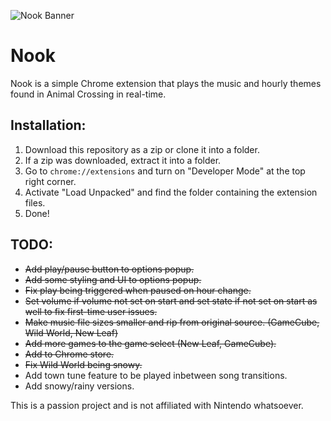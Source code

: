 ![Nook Banner](https://i.imgur.com/7FZCuXZ.jpg)
# Nook
Nook is a simple Chrome extension that plays the music and hourly themes found in Animal Crossing in real-time. 

## Installation:
1. Download this repository as a zip or clone it into a folder.
2. If a zip was downloaded, extract it into a folder.
3. Go to `chrome://extensions` and turn on "Developer Mode" at the top right corner.
4. Activate "Load Unpacked" and find the folder containing the extension files.
5. Done!

## TODO:
* ~~Add play/pause button to options popup.~~
* ~~Add some styling and UI to options popup.~~
* ~~Fix play being triggered when paused on hour change.~~
* ~~Set volume if volume not set on start and set state if not set on start as well to fix first-time user issues.~~
* ~~Make music file sizes smaller and rip from original source. (GameCube, Wild World, New Leaf)~~
* ~~Add more games to the game select (New Leaf, GameCube).~~
* ~~Add to Chrome store.~~
* ~~Fix Wild World being snowy.~~
* Add town tune feature to be played inbetween song transitions.
* Add snowy/rainy versions.

This is a passion project and is not affiliated with Nintendo whatsoever.
